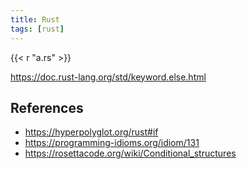```yaml
---
title: Rust
tags: [rust]
---
```


{{< r "a.rs" >}}

<https://doc.rust-lang.org/std/keyword.else.html>

## References

- <https://hyperpolyglot.org/rust#if>
- <https://programming-idioms.org/idiom/131>
- <https://rosettacode.org/wiki/Conditional_structures>
